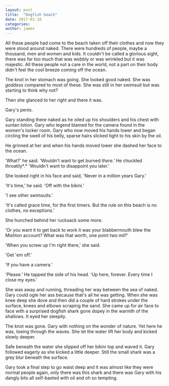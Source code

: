 ```yaml
---
layout: post
title:  "Dogfish beach"
date: 2017-01-18
categories: 
author: james
---
```


All these people had come to the beach taken off their clothes and now
they were stood around naked. There were hundreds of people, maybe a
thousand, men and women and kids. It couldn't be called a glorious
sight, there was far too much that was wobbly or was wrinkled but it was
majestic. All these people not a care in the world, not a part on their
body didn't feel the cool breeze coming off the ocean.

The knot in her stomach was going. She looked good naked. She was
*goddess* compared to most of these. She was still in her swimsuit but
was starting to think why not?

Then she glanced to her right and there it was.

Gary's penis.

Gary standing there naked as he oiled up his shoulders and his chest
with suntan lotion. Gary who legend blamed for the camera found in the
women's locker room. Gary who now moved his hands lower and began
circling the swell of his belly, sparse hairs slicked tight to his skin
by the oil.

He grinned at her and when his hands moved lower she dashed her face to
the ocean.

'What?' he said. 'Wouldn't want to get burned *there.'* He chuckled
throatily*.* 'Wouldn't want to disappoint you later.'

She looked right in his face and said, 'Never in a million years Gary.'

'It's time,' he said. 'Off with the bikini.'

'I see other swimsuits.'

'It's called grace time, for the first timers. But the rule on this
beach is no clothes, no exceptions.'

She hunched behind her rucksack some more.

'Or you want it to get back to work it was your blabbermouth blew the
Mishton account? What was that worth, one point two mil?'

'When you screw up I'm right there,' she said.

'Get 'em off.'

'If you have a camera.'

'Please.' He tapped the side of his head. 'Up here, forever. Every time
I close my eyes.'

She was away and running, threading her way between the sea of naked.
Gary could ogle her ass because that's all he was getting. When she was
knee deep she dove and then did a couple of hard strokes under the
surface, knees and elbows scraping the sand. She came up for air face to
face with a surprised dogfish shark gone dopey in the warmth of the
shallows. It eyed her sleepily.

The knot was gone. Gary with nothing on the wonder of nature. Yet here
he was, toeing through the waves. She let the water lift her body and
kicked slowly deeper.

Safe beneath the water she slipped off her bikini top and waved it. Gary
followed eagerly as she kicked a little deeper. Still the small shark
was a grey blur beneath the surface.

Gary took a final step to go waist deep and it was almost like they were
normal people again, only there was this shark and there was Gary with
his dangly bits all self-basted with oil and oh so tempting.
